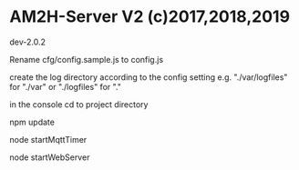# AM2H-Server V2 (c)2017,2018,2019
dev-2.0.2

Rename cfg/config.sample.js to config.js

create the log directory according to the config setting e.g. "./var/logfiles" for "./var" or "./logfiles" for "."

in the console cd to project directory

npm update

node startMqttTimer

node startWebServer
